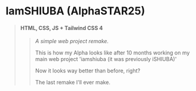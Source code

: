 # IamSHIUBA (AlphaSTAR25)

> #### HTML, CSS, JS + Tailwind CSS 4
>> *A simple web project remake.*
>>
>> This is how my Alpha looks like after 10 months working on my main web project 'iamshiuba (it was previously iSHIUBA)'
>>
>> Now it looks way better than before, right?
>>
>> The last remake I'll ever make.